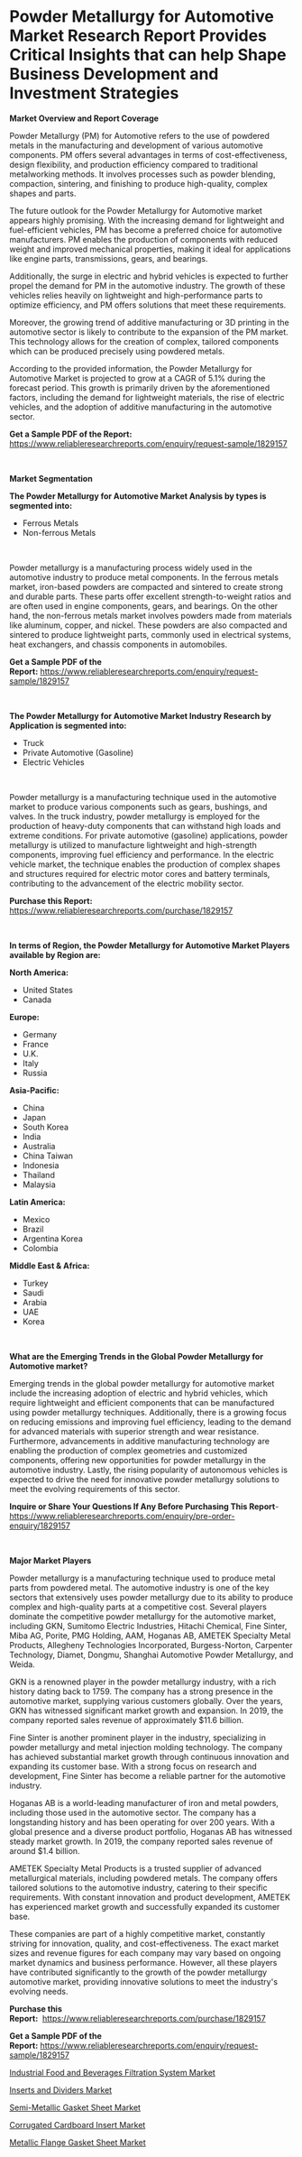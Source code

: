 <p><h1>Powder Metallurgy for Automotive Market Research Report Provides Critical Insights that can help Shape Business Development and Investment Strategies</h1></p><p><strong>Market Overview and Report Coverage</strong></p>
<p><p>Powder Metallurgy (PM) for Automotive refers to the use of powdered metals in the manufacturing and development of various automotive components. PM offers several advantages in terms of cost-effectiveness, design flexibility, and production efficiency compared to traditional metalworking methods. It involves processes such as powder blending, compaction, sintering, and finishing to produce high-quality, complex shapes and parts.</p><p>The future outlook for the Powder Metallurgy for Automotive market appears highly promising. With the increasing demand for lightweight and fuel-efficient vehicles, PM has become a preferred choice for automotive manufacturers. PM enables the production of components with reduced weight and improved mechanical properties, making it ideal for applications like engine parts, transmissions, gears, and bearings.</p><p>Additionally, the surge in electric and hybrid vehicles is expected to further propel the demand for PM in the automotive industry. The growth of these vehicles relies heavily on lightweight and high-performance parts to optimize efficiency, and PM offers solutions that meet these requirements.</p><p>Moreover, the growing trend of additive manufacturing or 3D printing in the automotive sector is likely to contribute to the expansion of the PM market. This technology allows for the creation of complex, tailored components which can be produced precisely using powdered metals.</p><p>According to the provided information, the Powder Metallurgy for Automotive Market is projected to grow at a CAGR of 5.1% during the forecast period. This growth is primarily driven by the aforementioned factors, including the demand for lightweight materials, the rise of electric vehicles, and the adoption of additive manufacturing in the automotive sector.</p></p>
<p><strong>Get a Sample PDF of the Report:</strong> <a href="https://www.reliableresearchreports.com/enquiry/request-sample/1829157">https://www.reliableresearchreports.com/enquiry/request-sample/1829157</a></p>
<p>&nbsp;</p>
<p><strong>Market Segmentation</strong></p>
<p><strong>The Powder Metallurgy for Automotive Market Analysis by types is segmented into:</strong></p>
<p><ul><li>Ferrous Metals</li><li>Non-ferrous Metals</li></ul></p>
<p>&nbsp;</p>
<p><p>Powder metallurgy is a manufacturing process widely used in the automotive industry to produce metal components. In the ferrous metals market, iron-based powders are compacted and sintered to create strong and durable parts. These parts offer excellent strength-to-weight ratios and are often used in engine components, gears, and bearings. On the other hand, the non-ferrous metals market involves powders made from materials like aluminum, copper, and nickel. These powders are also compacted and sintered to produce lightweight parts, commonly used in electrical systems, heat exchangers, and chassis components in automobiles.</p></p>
<p><strong>Get a Sample PDF of the Report:</strong>&nbsp;<a href="https://www.reliableresearchreports.com/enquiry/request-sample/1829157">https://www.reliableresearchreports.com/enquiry/request-sample/1829157</a></p>
<p>&nbsp;</p>
<p><strong>The Powder Metallurgy for Automotive Market Industry Research by Application is segmented into:</strong></p>
<p><ul><li>Truck</li><li>Private Automotive (Gasoline)</li><li>Electric Vehicles</li></ul></p>
<p>&nbsp;</p>
<p><p>Powder metallurgy is a manufacturing technique used in the automotive market to produce various components such as gears, bushings, and valves. In the truck industry, powder metallurgy is employed for the production of heavy-duty components that can withstand high loads and extreme conditions. For private automotive (gasoline) applications, powder metallurgy is utilized to manufacture lightweight and high-strength components, improving fuel efficiency and performance. In the electric vehicle market, the technique enables the production of complex shapes and structures required for electric motor cores and battery terminals, contributing to the advancement of the electric mobility sector.</p></p>
<p><strong>Purchase this Report:</strong>&nbsp; <a href="https://www.reliableresearchreports.com/purchase/1829157">https://www.reliableresearchreports.com/purchase/1829157</a></p>
<p>&nbsp;</p>
<p><strong>In terms of Region, the Powder Metallurgy for Automotive Market Players available by Region are:</strong></p>
<p>
    <p> <strong> North America: </strong>
        <ul>
            <li>United States</li>
            <li>Canada</li>
        </ul>
        </p> 
    <p> <strong> Europe: </strong>
        <ul>
            <li>Germany</li>
            <li>France</li>
            <li>U.K.</li>
            <li>Italy</li>
            <li>Russia</li>
        </ul>
        </p> 
    <p> <strong> Asia-Pacific: </strong>
        <ul>
            <li>China</li>
            <li>Japan</li>
            <li>South Korea</li>
            <li>India</li>
            <li>Australia</li>
            <li>China Taiwan</li>
            <li>Indonesia</li>
            <li>Thailand</li>
            <li>Malaysia</li>
        </ul>
        </p> 
    <p> <strong> Latin America: </strong>
        <ul>
            <li>Mexico</li>
            <li>Brazil</li>
            <li>Argentina Korea</li>
            <li>Colombia</li>
        </ul>
        </p> 
    <p> <strong> Middle East & Africa: </strong>
        <ul>
            <li>Turkey</li>
            <li>Saudi</li>
            <li>Arabia</li>
            <li>UAE</li>
            <li>Korea</li>
        </ul>
    </p>
    </p>
<p>&nbsp;</p>
<p><strong>What are the Emerging Trends in the Global Powder Metallurgy for Automotive market?</strong></p>
<p><p>Emerging trends in the global powder metallurgy for automotive market include the increasing adoption of electric and hybrid vehicles, which require lightweight and efficient components that can be manufactured using powder metallurgy techniques. Additionally, there is a growing focus on reducing emissions and improving fuel efficiency, leading to the demand for advanced materials with superior strength and wear resistance. Furthermore, advancements in additive manufacturing technology are enabling the production of complex geometries and customized components, offering new opportunities for powder metallurgy in the automotive industry. Lastly, the rising popularity of autonomous vehicles is expected to drive the need for innovative powder metallurgy solutions to meet the evolving requirements of this sector.</p></p>
<p><strong>Inquire or Share Your Questions If Any Before Purchasing This Report</strong>- <a href="https://www.reliableresearchreports.com/enquiry/pre-order-enquiry/1829157">https://www.reliableresearchreports.com/enquiry/pre-order-enquiry/1829157</a></p>
<p>&nbsp;</p>
<p><strong>Major Market Players</strong></p>
<p><p>Powder metallurgy is a manufacturing technique used to produce metal parts from powdered metal. The automotive industry is one of the key sectors that extensively uses powder metallurgy due to its ability to produce complex and high-quality parts at a competitive cost. Several players dominate the competitive powder metallurgy for the automotive market, including GKN, Sumitomo Electric Industries, Hitachi Chemical, Fine Sinter, Miba AG, Porite, PMG Holding, AAM, Hoganas AB, AMETEK Specialty Metal Products, Allegheny Technologies Incorporated, Burgess-Norton, Carpenter Technology, Diamet, Dongmu, Shanghai Automotive Powder Metallurgy, and Weida.</p><p>GKN is a renowned player in the powder metallurgy industry, with a rich history dating back to 1759. The company has a strong presence in the automotive market, supplying various customers globally. Over the years, GKN has witnessed significant market growth and expansion. In 2019, the company reported sales revenue of approximately $11.6 billion.</p><p>Fine Sinter is another prominent player in the industry, specializing in powder metallurgy and metal injection molding technology. The company has achieved substantial market growth through continuous innovation and expanding its customer base. With a strong focus on research and development, Fine Sinter has become a reliable partner for the automotive industry.</p><p>Hoganas AB is a world-leading manufacturer of iron and metal powders, including those used in the automotive sector. The company has a longstanding history and has been operating for over 200 years. With a global presence and a diverse product portfolio, Hoganas AB has witnessed steady market growth. In 2019, the company reported sales revenue of around $1.4 billion.</p><p>AMETEK Specialty Metal Products is a trusted supplier of advanced metallurgical materials, including powdered metals. The company offers tailored solutions to the automotive industry, catering to their specific requirements. With constant innovation and product development, AMETEK has experienced market growth and successfully expanded its customer base.</p><p>These companies are part of a highly competitive market, constantly striving for innovation, quality, and cost-effectiveness. The exact market sizes and revenue figures for each company may vary based on ongoing market dynamics and business performance. However, all these players have contributed significantly to the growth of the powder metallurgy automotive market, providing innovative solutions to meet the industry's evolving needs.</p></p>
<p><strong>Purchase this Report:</strong>&nbsp;&nbsp;<a href="https://www.reliableresearchreports.com/purchase/1829157">https://www.reliableresearchreports.com/purchase/1829157</a></p>
<p></p>
<p><strong>Get a Sample PDF of the Report:</strong>&nbsp;<a href="https://www.reliableresearchreports.com/enquiry/request-sample/1829157">https://www.reliableresearchreports.com/enquiry/request-sample/1829157</a></p>
<p><p><a href="https://www.linkedin.com/pulse/industrial-food-beverages-filtration-system-market-challenges/">Industrial Food and Beverages Filtration System Market</a></p><p><a href="https://www.linkedin.com/pulse/inserts-dividers-market-size-share-amp-trends-analysis-report/">Inserts and Dividers Market</a></p><p><a href="https://medium.com/@index.mill.peace/semi-metallic-gasket-sheet-market-exploring-market-share-market-trends-and-future-growth-93554845758e">Semi-Metallic Gasket Sheet Market</a></p><p><a href="https://www.linkedin.com/pulse/corrugated-cardboard-insert-market-size-share-amp-trends/">Corrugated Cardboard Insert Market</a></p><p><a href="https://medium.com/@palm.quick.roof/metallic-flange-gasket-sheet-market-competitive-analysis-market-trends-and-forecast-to-2030-ce969de6077f">Metallic Flange Gasket Sheet Market</a></p></p>